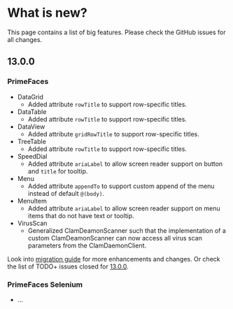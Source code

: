 # What is new?

This page contains a list of big features. Please check the GitHub issues for all changes.

## 13.0.0

### PrimeFaces

* DataGrid
    * Added attribute `rowTitle` to support row-specific titles.
* DataTable
    * Added attribute `rowTitle` to support row-specific titles.
* DataView
    * Added attribute `gridRowTitle` to support row-specific titles.
* TreeTable
    * Added attribute `rowTitle` to support row-specific titles.
* SpeedDial
    * Added attribute `ariaLabel` to allow screen reader support on button and `title` for tooltip.
* Menu
    * Added attribute `appendTo` to support custom append of the menu instead of default `@(body)`.
* MenuItem
    * Added attribute `ariaLabel` to allow screen reader support on menu items that do not have text or tooltip.
* VirusScan
    * Generalized ClamDeamonScanner such that the implementation of a custom ClamDeamonScanner can now access all virus scan parameters from the ClamDaemonClient.


Look into [migration guide](https://primefaces.github.io/primefaces/13_0_0/#/../migrationguide/13_0_0) for more enhancements and changes.
Or check the list of TODO+ issues closed for
[13.0.0](https://github.com/primefaces/primefaces/issues?q=is%3Aclosed+milestone%3A13.0.0).

### PrimeFaces Selenium 

* ...

